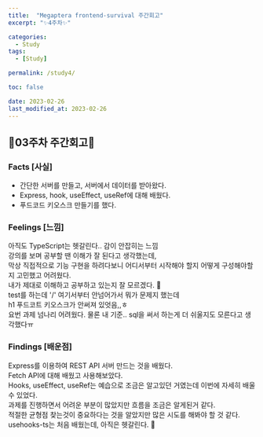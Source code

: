 ```yaml
---
title:  "Megaptera frontend-survival 주간회고"
excerpt: "✨4주차✨"

categories:
  - Study
tags:
  - [Study]

permalink: /study4/

toc: false

date: 2023-02-26
last_modified_at: 2023-02-26
---
```

## 💫03주차 주간회고💫

### Facts [사실]
- 간단한 서버를 만들고, 서버에서 데이터를 받아왔다.
- Express, hook, useEffect, useRef에 대해 배웠다.
- 푸드코드 키오스크 만들기를 했다.

### Feelings [느낌]
아직도 TypeScript는 헷갈린다.. 감이 안잡히는 느낌\
강의를 보며 공부할 땐 이해가 잘 된다고 생각했는데,\
막상 직접적으로 기능 구현을 하려다보니 어디서부터 시작해야 할지 어떻게 구성해야할지 고민했고 어려웠다.\
내가 제대로 이해하고 공부하고 있는지 잘 모르겠다. 🥲\
test를 하는데 '/' 여기서부터 안넘어가서 뭐가 문제지 했는데\
h1 푸드코트 키오스크가 안써져 있엇음,,ㅎ\
요번 과제 넘나리 어려웠다. 물론 내 기준.. sql을 써서 하는게 더 쉬울지도 모른다고 생각했다ㅠ

### Findings [배운점]
Express를 이용하여 REST API 서버 만드는 것을 배웠다.\
Fetch API에 대해 배웠고 사용해보았다.\
Hooks, useEffect, useRef는 예습으로 조금은 알고있던 거였는데 이번에 자세히 배울 수 있었다.\
과제를 진행하면서 어려운 부분이 많았지만 흐름을 조금은 알게된거 같다.\
적절한 균형점 찾는것이 중요하다는 것을 알았지만 많은 시도를 해봐야 할 것 같다.\
usehooks-ts는 처음 배웠는데, 아직은 헷갈린다. 🤔

